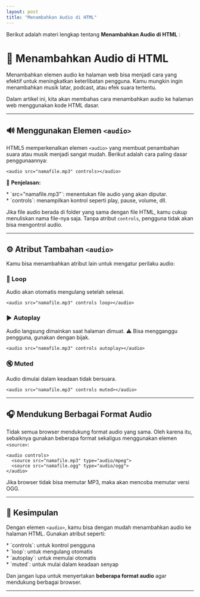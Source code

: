 ```yaml
---
layout: post
title: "Menambahkan Audio di HTML"
---
```


Berikut adalah materi lengkap tentang **Menambahkan Audio di HTML** :


# 🎵 Menambahkan Audio di HTML

Menambahkan elemen audio ke halaman web bisa menjadi cara yang efektif untuk meningkatkan keterlibatan pengguna. Kamu mungkin ingin menambahkan musik latar, podcast, atau efek suara tertentu.

Dalam artikel ini, kita akan membahas cara menambahkan audio ke halaman web menggunakan kode HTML dasar.

---

## 🔊 Menggunakan Elemen `<audio>`

HTML5 memperkenalkan elemen `<audio>` yang membuat penambahan suara atau musik menjadi sangat mudah. Berikut adalah cara paling dasar penggunaannya:

```
<audio src="namafile.mp3" controls></audio>
```

📌 **Penjelasan:**
<div class="bubble">
* `src="namafile.mp3"`: menentukan file audio yang akan diputar.
</div>
<div class="bubble">
* `controls`: menampilkan kontrol seperti play, pause, volume, dll.
</div>

Jika file audio berada di folder yang sama dengan file HTML, kamu cukup menuliskan nama file-nya saja. Tanpa atribut `controls`, pengguna tidak akan bisa mengontrol audio.

---

## ⚙️ Atribut Tambahan `<audio>`

Kamu bisa menambahkan atribut lain untuk mengatur perilaku audio:

### 🔁 Loop

Audio akan otomatis mengulang setelah selesai.

```
<audio src="namafile.mp3" controls loop></audio>
```

### ▶️ Autoplay

Audio langsung dimainkan saat halaman dimuat. ⚠️ Bisa mengganggu pengguna, gunakan dengan bijak.

```
<audio src="namafile.mp3" controls autoplay></audio>
```

### 🔇 Muted

Audio dimulai dalam keadaan tidak bersuara.

```
<audio src="namafile.mp3" controls muted></audio>
```

---

## 🎧 Mendukung Berbagai Format Audio

Tidak semua browser mendukung format audio yang sama. Oleh karena itu, sebaiknya gunakan beberapa format sekaligus menggunakan elemen `<source>`:

```
<audio controls>
  <source src="namafile.mp3" type="audio/mpeg">
  <source src="namafile.ogg" type="audio/ogg">
</audio>
```

Jika browser tidak bisa memutar MP3, maka akan mencoba memutar versi OGG.

---

## 📝 Kesimpulan

Dengan elemen `<audio>`, kamu bisa dengan mudah menambahkan audio ke halaman HTML. Gunakan atribut seperti:
<div class="bubble">
* `controls`: untuk kontrol pengguna
</div>
<div class="bubble">
* `loop`: untuk mengulang otomatis
</div>
<div class="bubble">
* `autoplay`: untuk memulai otomatis
</div>
<div class="bubble">
* `muted`: untuk mulai dalam keadaan senyap
</div>

Dan jangan lupa untuk menyertakan **beberapa format audio** agar mendukung berbagai browser.

---
